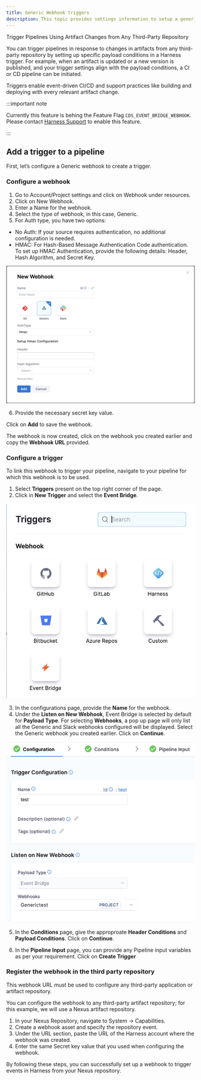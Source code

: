 ```yaml
---
title: Generic Webhook triggers
description: This topic provides settings information to setup a generic webhook triggers
---
```


Trigger Pipelines Using Artifact Changes from Any Third-Party Repository

You can trigger pipelines in response to changes in artifacts from any third-party repository by setting up specific payload conditions in a Harness trigger. For example, when an artifact is updated or a new version is published, and your trigger settings align with the payload conditions, a CI or CD pipeline can be initiated.

Triggers enable event-driven CI/CD and support practices like building and deploying with every relevant artifact change.

:::important note

Currently this feature is behing the Feature Flag `CDS_EVENT_BRIDGE_WEBHOOK`. Please contact [Harness Support](mailto:support@harness.io) to enable this feature. 

:::

## Add a trigger to a pipeline

First, let’s configure a Generic webhook to create a trigger.

### Configure a webhook

1. Go to Account/Project settings and click on Webhook under resources.
2. Click on New Webhook.
3. Enter a Name for the webhook.
4. Select the type of webhook, in this case, Generic.
5. For Auth type, you have two options:
- No Auth: If your source requires authentication, no additional configuration is needed.
- HMAC: For Hash-Based Message Authentication Code authentication. To set up HMAC Authentication, provide the following details: Header, Hash Algorithm, and Secret Key.

![](./static/generic-webhook-1.png)

6. Provide the necessary secret key value.

Click on **Add** to save the webhook.

The webhook is now created, click on the webhook you created earlier and copy the **Webhook URL** provided.

### Configure a trigger

To link this webhook to trigger your pipeline, navigate to your pipeline for which this webhook is to be used. 
1. Select **Triggers** present on the top right corner of the page.
2. Click in **New Trigger** and select the **Event Bridge**.

![](./static/generic-webhook-2.png)

3. In the configurations page, provide the **Name** for the webhook.
4. Under the **Listen on New Webhook**, Event Bridge is selected by default for **Payload Type**. For selecting **Webhooks**, a pop up page will only list all the Generic and Slack webhooks configured will be displayed. 
Select the Generic webhook you created earlier.
Click on **Continue**.

![](./static/generic-webhook-3.png)

5. In the **Conditions** page, give the approproate **Header Conditions** and **Payload Conditions**.
Click on **Continue**.

6. In the **Pipeline Input** page, you can provide any Pipeline input variables as per your requirement.
Click on **Create Trigger**

### Register the webhook in the third party repository

This webhook URL must be used to configure any third-party application or artifact repository. 

You can configure the webhook to any third-party artifact repository; for this example, we will use a Nexus artifact repository.

1. In your Nexus Repository, navigate to System -> Capabilities.
2. Create a webhook asset and specify the repository event.
3. Under the URL section, paste the URL of the Harness account where the webhook was created.
4. Enter the same Secret key value that you used when configuring the webhook.

By following these steps, you can successfully set up a webhook to trigger events in Harness from your Nexus repository.
